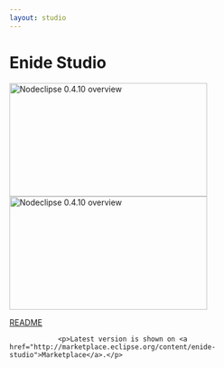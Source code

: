 ```yaml
---
layout: studio
---
```


# Enide Studio

<a href="../img/Nodeclipse-NTS-Hello-world.png">
	<img alt="Nodeclipse 0.4.10 overview" src="../img/Nodeclipse-NTS-Hello-world.png" width="350" height="200" /></a>            	
            	
<a href="../img/Nodeclipse-NTS-0410-overview.png">
	<img alt="Nodeclipse 0.4.10 overview" src="../img/Nodeclipse-NTS-0410-overview.png" width="350" height="200" /></a>            	

[README](README)

            	<p>Latest version is shown on <a href="http://marketplace.eclipse.org/content/enide-studio">Marketplace</a>.</p>
            	
            	


